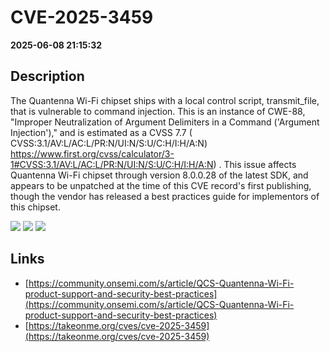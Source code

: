 # CVE-2025-3459

**2025-06-08 21:15:32**

## Description
The Quantenna Wi-Fi chipset ships with a local control script, transmit_file, that is vulnerable to command injection. This is an instance of CWE-88, "Improper Neutralization of Argument Delimiters in a Command ('Argument Injection')," and is estimated as a CVSS 7.7 ( CVSS:3.1/AV:L/AC:L/PR:N/UI:N/S:U/C:H/I:H/A:N) https://www.first.org/cvss/calculator/3-1#CVSS:3.1/AV:L/AC:L/PR:N/UI:N/S:U/C:H/I:H/A:N) .
This issue affects Quantenna Wi-Fi chipset through version 8.0.0.28 of the latest SDK, and appears to be unpatched at the time of this CVE record's first publishing, though the vendor has released a best practices guide for implementors of this chipset.

![](https://img.shields.io/static/v1?label=Score&message=7.7&color=red)
![](https://img.shields.io/static/v1?label=Severity&message=HIGH&color=red)
![](https://img.shields.io/static/v1?label=CWE&message=SQL&color=green)

## Links
- [https://community.onsemi.com/s/article/QCS-Quantenna-Wi-Fi-product-support-and-security-best-practices](https://community.onsemi.com/s/article/QCS-Quantenna-Wi-Fi-product-support-and-security-best-practices)
- [https://takeonme.org/cves/cve-2025-3459](https://takeonme.org/cves/cve-2025-3459)
